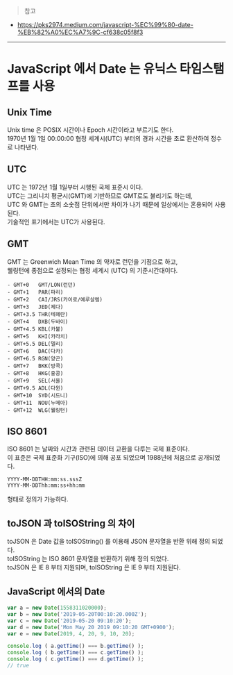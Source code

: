 > 참고  
- https://pks2974.medium.com/javascript-%EC%99%80-date-%EB%82%A0%EC%A7%9C-cf638c05f8f3  


-----


# JavaScript 에서 Date 는 유닉스 타임스탬프를 사용  
## Unix Time  
Unix time 은 POSIX 시간이나 Epoch 시간이라고 부르기도 한다.  
1970년 1월 1일 00:00:00 협정 세계시(UTC) 부터의 경과 시간을 초로 환산하여 정수로 나타낸다.  

## UTC  
UTC 는 1972년 1월 1일부터 시행된 국제 표준시 이다.  
UTC는 그리니치 평균시(GMT)에 기반하므로 GMT로도 불리기도 하는데,   
UTC 와 GMT는 초의 소숫점 단위에서만 차이가 나기 때문에 일상에서는 혼용되어 사용된다.  
기술적인 표기에서는 UTC가 사용된다.  

## GMT  
GMT 는 Greenwich Mean Time 의 약자로 런던을 기점으로 하고,  
웰링턴에 종점으로 설정되는 협정 세계시 (UTC) 의 기준시간대이다.  
```
- GMT+0   GMT/LON(런던)
- GMT+1   PAR(파리)
- GMT+2   CAI/JRS(카이로/예루살렘)
- GMT+3   JED(제다)
- GMT+3.5 THR(테헤란)
- GMT+4   DXB(두바이)
- GMT+4.5 KBL(카불)
- GMT+5   KHI(카라치)
- GMT+5.5 DEL(델리)
- GMT+6   DAC(다카)
- GMT+6.5 RGN(양곤)
- GMT+7   BKK(방콕)
- GMT+8   HKG(홍콩)
- GMT+9   SEL(서울)
- GMT+9.5 ADL(다윈)
- GMT+10  SYD(시드니)
- GMT+11  NOU(누메아)
- GMT+12  WLG(웰링턴)
```

## ISO 8601  
ISO 8601 는 날짜와 시간과 관련된 데이터 교환을 다루는 국제 표준이다.  
이 표준은 국제 표준화 기구(ISO)에 의해 공포 되었으며 1988년에 처음으로 공개되었다.  
```
YYYY-MM-DDTHH:mm:ss.sssZ
YYYY-MM-DDThh:mm:ss+hh:mm
```
형태로 정의가 가능하다.  

## toJSON 과 toISOString 의 차이
toJSON 은 Date 값을 toISOString() 를 이용해 JSON 문자열을 반환 위해 정의 되었다.  
toISOString 는 ISO 8601 문자열을 반환하기 위해 정의 되었다.  
toJSON 은 IE 8 부터 지원되며, toISOString 은 IE 9 부터 지원된다.  



## JavaScript 에서의 Date
```javascript
var a = new Date(1558311020000);
var b = new Date('2019-05-20T00:10:20.000Z');
var c = new Date('2019-05-20 09:10:20');
var d = new Date('Mon May 20 2019 09:10:20 GMT+0900');
var e = new Date(2019, 4, 20, 9, 10, 20);

console.log ( a.getTime() === b.getTime() );
console.log ( b.getTime() === c.getTime() );
console.log ( c.getTime() === d.getTime() );
// true
```
